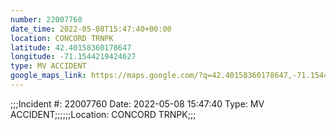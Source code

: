 ```yaml
---
number: 22007760
date_time: 2022-05-08T15:47:40+00:00
location: CONCORD TRNPK
latitude: 42.40158360178647
longitude: -71.1544219424627
type: MV ACCIDENT
google_maps_link: https://maps.google.com/?q=42.40158360178647,-71.1544219424627
---
```


;;;Incident #: 22007760   Date: 2022-05-08 15:47:40   Type: MV ACCIDENT;;;;;;Location: CONCORD TRNPK;;;
